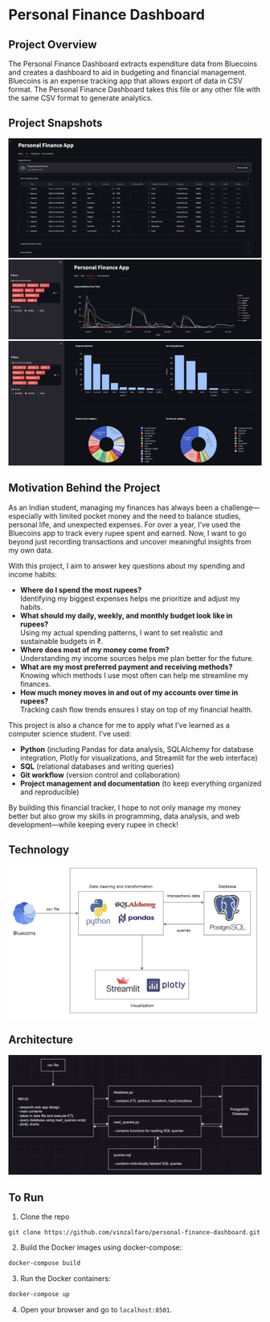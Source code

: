 # Personal Finance Dashboard

## Project Overview
The Personal Finance Dashboard extracts expenditure data from Bluecoins and creates a dashboard to aid in budgeting and financial management. 
Bluecoins is an expense tracking app that allows export of data in CSV format. The Personal Finance Dashboard takes this file or 
any other file with the same CSV format to generate analytics.

## Project Snapshots
![Data](images/data_tab.png)
![Dashboard](images/dashboard_tab1.png)
![Dashboard](images/dashboard_tab2.png)

## Motivation Behind the Project

As an Indian student, managing my finances has always been a challenge—especially with limited pocket money and the need to balance studies, personal life, and unexpected expenses. For over a year, I’ve used the Bluecoins app to track every rupee spent and earned. Now, I want to go beyond just recording transactions and uncover meaningful insights from my own data.

With this project, I aim to answer key questions about my spending and income habits:

- **Where do I spend the most rupees?**  
  Identifying my biggest expenses helps me prioritize and adjust my habits.
- **What should my daily, weekly, and monthly budget look like in rupees?**  
  Using my actual spending patterns, I want to set realistic and sustainable budgets in ₹.
- **Where does most of my money come from?**  
  Understanding my income sources helps me plan better for the future.
- **What are my most preferred payment and receiving methods?**  
  Knowing which methods I use most often can help me streamline my finances.
- **How much money moves in and out of my accounts over time in rupees?**  
  Tracking cash flow trends ensures I stay on top of my financial health.

This project is also a chance for me to apply what I’ve learned as a computer science student. I’ve used:

- **Python** (including Pandas for data analysis, SQLAlchemy for database integration, Plotly for visualizations, and Streamlit for the web interface)
- **SQL** (relational databases and writing queries)
- **Git workflow** (version control and collaboration)
- **Project management and documentation** (to keep everything organized and reproducible)

By building this financial tracker, I hope to not only manage my money better but also grow my skills in programming, data analysis, and web development—while keeping every rupee in check!

## Technology
![Tech Stack](<images/Architecture Diagram.jpg>)

## Architecture
![Architecture](images/workflow.png)


## To Run
1. Clone the repo
```shell
git clone https://github.com/vinzalfaro/personal-finance-dashboard.git
```
2. Build the Docker images using docker-compose:
```bash
docker-compose build
```
3. Run the Docker containers:
```bash
docker-compose up
```
4. Open your browser and go to `localhost:8501`.
